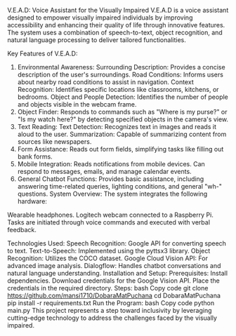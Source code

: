 V.E.A.D: Voice Assistant for the Visually Impaired
V.E.A.D is a voice assistant designed to empower visually impaired individuals by improving accessibility and enhancing their quality of life through innovative features. The system uses a combination of speech-to-text, object recognition, and natural language processing to deliver tailored functionalities.

Key Features of V.E.A.D:
1. Environmental Awareness:
Surrounding Description: Provides a concise description of the user's surroundings.
Road Conditions: Informs users about nearby road conditions to assist in navigation.
Context Recognition: Identifies specific locations like classrooms, kitchens, or bedrooms.
Object and People Detection: Identifies the number of people and objects visible in the webcam frame.
2. Object Finder:
Responds to commands such as "Where is my purse?" or "Is my watch here?" by detecting specified objects in the camera's view.
3. Text Reading:
Text Detection: Recognizes text in images and reads it aloud to the user.
Summarization: Capable of summarizing content from sources like newspapers.
4. Form Assistance:
Reads out form fields, simplifying tasks like filling out bank forms.
5. Mobile Integration:
Reads notifications from mobile devices.
Can respond to messages, emails, and manage calendar events.
6. General Chatbot Functions:
Provides basic assistance, including answering time-related queries, lighting conditions, and general "wh-" questions.
System Overview:
The system integrates the following hardware:

Wearable headphones.
Logitech webcam connected to a Raspberry Pi.
Tasks are initiated through voice commands and executed with verbal feedback.

Technologies Used:
Speech Recognition: Google API for converting speech to text.
Text-to-Speech: Implemented using the pyttsx3 library.
Object Recognition: Utilizes the COCO dataset.
Google Cloud Vision API: For advanced image analysis.
Dialogflow: Handles chatbot conversations and natural language understanding.
Installation and Setup:
Prerequisites:
Install dependencies.
Download credentials for the Google Vision API.
Place the credentials in the required directory.
Steps:
bash
Copy code
git clone https://github.com/mansi1710/DobaraMatPuchana
cd DobaraMatPuchana
pip install -r requirements.txt
Run the Program:
bash
Copy code
python main.py
This project represents a step toward inclusivity by leveraging cutting-edge technology to address the challenges faced by the visually impaired.